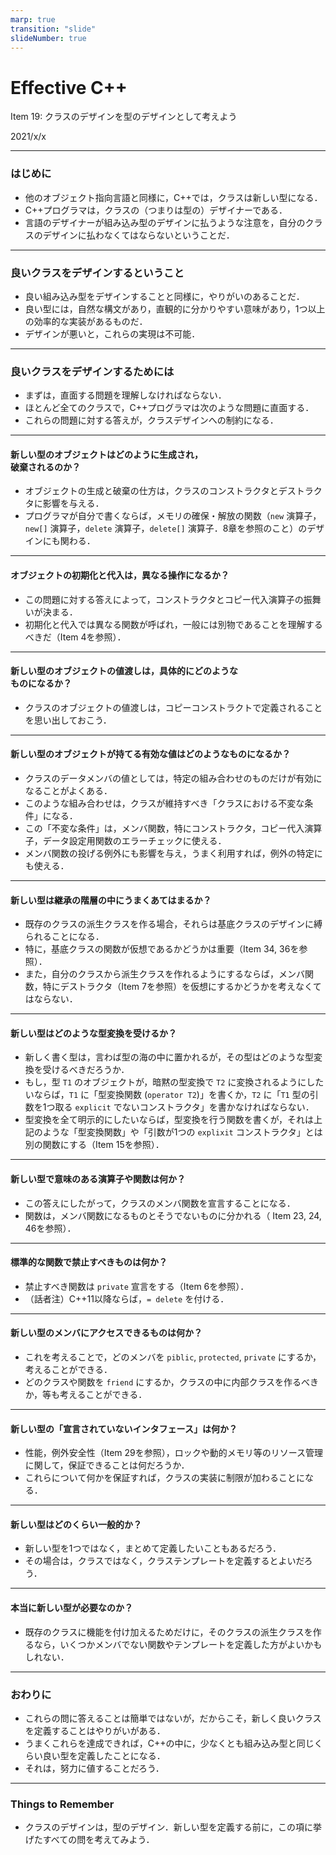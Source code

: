 ```yaml
---
marp: true
transition: "slide"
slideNumber: true
---
```

<!-- theme: gaia -->
<!-- size: 16:9 -->
<!-- page_number: true -->
<!-- paginate: true -->

<style>
img[alt~="center"] {
  display: block;
  margin: 0 auto;
}
</style>

# Effective C++
Item 19: クラスのデザインを型のデザインとして考えよう

2021/x/x

---
### はじめに
- 他のオブジェクト指向言語と同様に，C++では，クラスは新しい型になる．
- C++プログラマは，クラスの（つまりは型の）デザイナーである．
- 言語のデザイナーが組み込み型のデザインに払うような注意を，自分のクラスのデザインに払わなくてはならないということだ．

---
### 良いクラスをデザインするということ
- 良い組み込み型をデザインすることと同様に，やりがいのあることだ．
- 良い型には，自然な構文があり，直観的に分かりやすい意味があり，1つ以上の効率的な実装があるものだ．
- デザインが悪いと，これらの実現は不可能．

---
### 良いクラスをデザインするためには
- まずは，直面する問題を理解しなければならない．
- ほとんど全てのクラスで，C++プログラマは次のような問題に直面する．
- これらの問題に対する答えが，クラスデザインへの制約になる．

---
#### 新しい型のオブジェクトはどのように生成され，<br>破棄されるのか？
- オブジェクトの生成と破棄の仕方は，クラスのコンストラクタとデストラクタに影響を与える．
- プログラマが自分で書くならば，メモリの確保・解放の関数（`new` 演算子，`new[]` 演算子，`delete` 演算子，`delete[]` 演算子．8章を参照のこと）のデザインにも関わる．

---
#### オブジェクトの初期化と代入は，異なる操作になるか？
- この問題に対する答えによって，コンストラクタとコピー代入演算子の振舞いが決まる．
- 初期化と代入では異なる関数が呼ばれ，一般には別物であることを理解するべきだ（Item 4を参照）．

---
#### 新しい型のオブジェクトの値渡しは，具体的にどのような<br>ものになるか？
- クラスのオブジェクトの値渡しは，コピーコンストラクトで定義されることを思い出しておこう．

---
#### 新しい型のオブジェクトが持てる有効な値はどのようなものになるか？
- クラスのデータメンバの値としては，特定の組み合わせのものだけが有効になることがよくある．
- このような組み合わせは，クラスが維持すべき「クラスにおける不変な条件」になる．
- この「不変な条件」は，メンバ関数，特にコンストラクタ，コピー代入演算子，データ設定用関数のエラーチェックに使える．
- メンバ関数の投げる例外にも影響を与え，うまく利用すれば，例外の特定にも使える．

---
#### 新しい型は継承の階層の中にうまくあてはまるか？
- 既存のクラスの派生クラスを作る場合，それらは基底クラスのデザインに縛られることになる．
- 特に，基底クラスの関数が仮想であるかどうかは重要（Item 34, 36を参照）．
- また，自分のクラスから派生クラスを作れるようにするならば，メンバ関数，特にデストラクタ（Item 7を参照）を仮想にするかどうかを考えなくてはならない．

---
#### 新しい型はどのような型変換を受けるか？
- 新しく書く型は，言わば型の海の中に置かれるが，その型はどのような型変換を受けるべきだろうか．
- もし，型 `T1` のオブジェクトが，暗黙の型変換で `T2` に変換されるようにしたいならば，`T1` に「型変換関数 (`operator T2`)」を書くか，`T2` に「`T1` 型の引数を1つ取る `explicit` でないコンストラクタ」を書かなければならない．
- 型変換を全て明示的にしたいならば，型変換を行う関数を書くが，それは上記のような「型変換関数」や「引数が1つの `explixit` コンストラクタ」とは別の関数にする（Item 15を参照）．

---
#### 新しい型で意味のある演算子や関数は何か？
- この答えにしたがって，クラスのメンバ関数を宣言することになる．
- 関数は，メンバ関数になるものとそうでないものに分かれる（
Item 23, 24, 46を参照）．

---
#### 標準的な関数で禁止すべきものは何か？
- 禁止すべき関数は `private` 宣言をする（Item 6を参照）．
- （話者注）C++11以降ならば，`= delete` を付ける．

---
#### 新しい型のメンバにアクセスできるものは何か？
- これを考えることで，どのメンバを `piblic`, `protected`, `private` にするか，考えることができる．
- どのクラスや関数を `friend` にするか，クラスの中に内部クラスを作るべきか，等も考えることができる．

---
#### 新しい型の「宣言されていないインタフェース」は何か？
-  性能，例外安全性（Item 29を参照），ロックや動的メモリ等のリソース管理に関して，保証できることは何だろうか．
- これらについて何かを保証すれば，クラスの実装に制限が加わることになる．

---
#### 新しい型はどのくらい一般的か？
- 新しい型を1つではなく，まとめて定義したいこともあるだろう．
- その場合は，クラスではなく，クラステンプレートを定義するとよいだろう．

---
#### 本当に新しい型が必要なのか？
- 既存のクラスに機能を付け加えるためだけに，そのクラスの派生クラスを作るなら，いくつかメンバでない関数やテンプレートを定義した方がよいかもしれない．

---
### おわりに
- これらの問に答えることは簡単ではないが，だからこそ，新しく良いクラスを定義することはやりがいがある．
- うまくこれらを達成できれば，C++の中に，少なくとも組み込み型と同じくらい良い型を定義したことになる．
- それは，努力に値することだろう．

---
### Things to Remember
- クラスのデザインは，型のデザイン．新しい型を定義する前に，この項に挙げたすべての問を考えてみよう．
